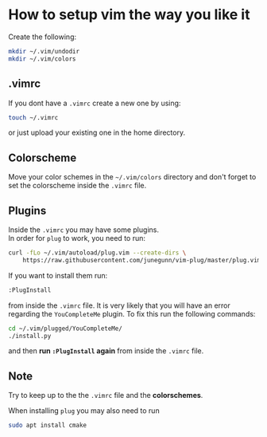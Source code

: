 # How to setup **vim** the way you like it

Create the following:
```bash
mkdir ~/.vim/undodir
mkdir ~/.vim/colors
```

## .vimrc
If you dont have a `.vimrc` create a new one by using:
```bash
touch ~/.vimrc
```
or just upload your existing one in the home directory.

## Colorscheme
Move your color schemes in the `~/.vim/colors` directory and don't forget to set the colorscheme inside the `.vimrc` file.

## Plugins
Inside the `.vimrc` you may have some plugins.
<br>
In order for `plug` to work, you need to run:
```bash
curl -fLo ~/.vim/autoload/plug.vim --create-dirs \
    https://raw.githubusercontent.com/junegunn/vim-plug/master/plug.vim
```

If you want to install them run:
```bash
:PlugInstall
```
from inside the `.vimrc` file. It is very likely that you will have an error regarding the `YouCompleteMe` plugin. To fix this run the following commands:
```bash
cd ~/.vim/plugged/YouCompleteMe/
./install.py
```
and then **run `:PlugInstall` again** from inside the `.vimrc` file.


## Note
Try to keep up to the the `.vimrc` file and the **colorschemes**. <br>

When installing `plug` you may also need to run
```bash
sudo apt install cmake
```

